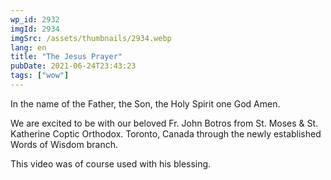 ```yaml
---
wp_id: 2932
imgId: 2934
imgSrc: /assets/thumbnails/2934.webp
lang: en
title: "The Jesus Prayer"
pubDate: 2021-06-24T23:43:23
tags: ["wow"]
---
```


<!-- page: 6 -->

<p>In the name of the Father, the Son, the Holy Spirit one God Amen.</p>
<p>We are excited to be with our beloved Fr. John Botros from St. Moses &amp; St. Katherine Coptic Orthodox. Toronto, Canada through the newly established Words of Wisdom branch.</p>
<p>This video was of course used with his blessing.</p>
<p>&nbsp;</p>

